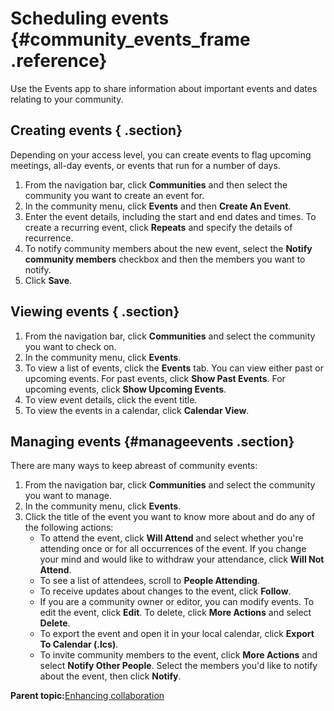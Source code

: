 # Scheduling events {#community_events_frame .reference}

Use the Events app to share information about important events and dates relating to your community.

## Creating events { .section}

Depending on your access level, you can create events to flag upcoming meetings, all-day events, or events that run for a number of days.

1.  From the navigation bar, click **Communities** and then select the community you want to create an event for.
2.  In the community menu, click **Events** and then **Create An Event**.
3.  Enter the event details, including the start and end dates and times. To create a recurring event, click **Repeats** and specify the details of recurrence.
4.  To notify community members about the new event, select the **Notify community members** checkbox and then the members you want to notify.
5.  Click **Save**.

## Viewing events { .section}

1.  From the navigation bar, click **Communities** and select the community you want to check on.
2.  In the community menu, click **Events**.
3.  To view a list of events, click the **Events** tab. You can view either past or upcoming events. For past events, click **Show Past Events**. For upcoming events, click **Show Upcoming Events**.
4.  To view event details, click the event title.
5.  To view the events in a calendar, click **Calendar View**.

## Managing events {#manageevents .section}

There are many ways to keep abreast of community events:

1.  From the navigation bar, click **Communities** and select the community you want to manage.
2.  In the community menu, click **Events**.
3.  Click the title of the event you want to know more about and do any of the following actions:
    -   To attend the event, click **Will Attend** and select whether you're attending once or for all occurrences of the event. If you change your mind and would like to withdraw your attendance, click **Will Not Attend**.
    -   To see a list of attendees, scroll to **People Attending**.
    -   To receive updates about changes to the event, click **Follow**.
    -   If you are a community owner or editor, you can modify events. To edit the event, click **Edit**. To delete, click **More Actions** and select **Delete**.
    -   To export the event and open it in your local calendar, click **Export To Calendar \(.lcs\)**.
    -   To invite community members to the event, click **More Actions** and select **Notify Other People**. Select the members you'd like to notify about the event, then click **Notify**.

**Parent topic:**[Enhancing collaboration](../communities/enhancing_collaboration.md)

